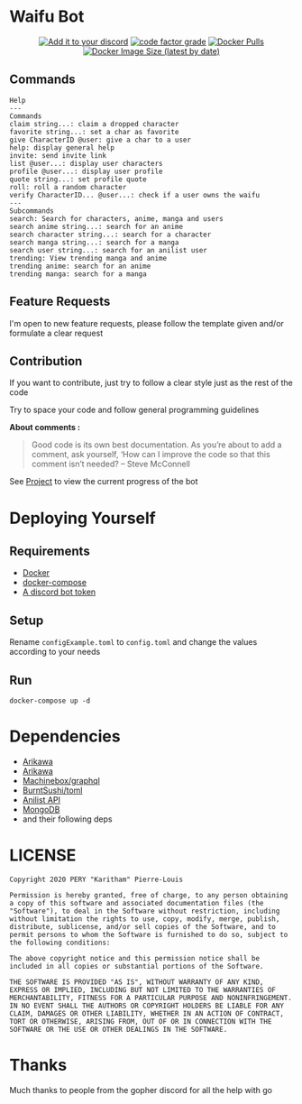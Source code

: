 # Waifu Bot

<p align="center">
  <a target="_blank" href="https://discord.com/oauth2/authorize?client_id=712332547694264341&permissions=1074097217&scope=bot" ><img alt="Add it to your discord" src="https://img.shields.io/badge/WaifuBot-ADD%20IT-brightgreen?style=for-the-badge"></a>
  <a target="_blank" href="https://www.codefactor.io/repository/github/karitham/waifubot"><img alt="code factor grade" src="https://img.shields.io/codefactor/grade/github/karitham/waifubot?color=brightgreen&style=for-the-badge"></a>
  <a target="_blank" href="https://hub.docker.com/repository/docker/karithamdocker/go-waifubot"><img alt="Docker Pulls" src="https://img.shields.io/docker/pulls/karithamdocker/go-waifubot?color=brightgreen&style=for-the-badge"></a>
  <a target="_blank" href="https://hub.docker.com/repository/docker/karithamdocker/go-waifubot"><img alt="Docker Image Size (latest by date)" src="https://img.shields.io/docker/image-size/karithamdocker/go-waifubot?color=brightgreen&style=for-the-badge"></a>
</p>

## Commands

```help
Help
---
Commands
claim string...: claim a dropped character
favorite string...: set a char as favorite
give CharacterID @user: give a char to a user
help: display general help
invite: send invite link
list @user...: display user characters
profile @user...: display user profile
quote string...: set profile quote
roll: roll a random character
verify CharacterID... @user...: check if a user owns the waifu
---
Subcommands
search: Search for characters, anime, manga and users
search anime string...: search for an anime
search character string...: search for a character
search manga string...: search for a manga
search user string...: search for an anilist user
trending: View trending manga and anime
trending anime: search for an anime
trending manga: search for a manga
```

## Feature Requests

I'm open to new feature requests, please follow the template given and/or formulate a clear request

## Contribution

If you want to contribute, just try to follow a clear style just as the rest of the code

Try to space your code and follow general programming guidelines

**About comments :**

> Good code is its own best documentation. As you’re about to add a comment, ask yourself, ‘How can I improve the code so that this comment isn’t needed?
– Steve McConnell

See [Project](https://github.com/Karitham/WaifuBot/projects/1) to view the current progress of the bot

# Deploying Yourself

## Requirements

- [Docker](https://docs.docker.com/get-docker/)
- [docker-compose](https://docs.docker.com/compose/install/)
- [A discord bot token](https://discord.com/developers)

## Setup

Rename `configExample.toml` to `config.toml` and change the values according to your needs

## Run

`docker-compose up -d`

# Dependencies

- [Arikawa](https://github.com/diamondburned/arikawa)
- [Arikawa](https://github.com/diamondburned/dgwidgets)
- [Machinebox/graphql](https://github.com/machinebox/graphql)
- [BurntSushi/toml](github.com/BurntSushi/toml)
- [Anilist API](https://github.com/AniList/ApiV2-GraphQL-Docs)
- [MongoDB](https://mongodb.com)
- and their following deps

# LICENSE

```license
Copyright 2020 PERY "Karitham" Pierre-Louis

Permission is hereby granted, free of charge, to any person obtaining a copy of this software and associated documentation files (the "Software"), to deal in the Software without restriction, including without limitation the rights to use, copy, modify, merge, publish, distribute, sublicense, and/or sell copies of the Software, and to permit persons to whom the Software is furnished to do so, subject to the following conditions:

The above copyright notice and this permission notice shall be included in all copies or substantial portions of the Software.

THE SOFTWARE IS PROVIDED "AS IS", WITHOUT WARRANTY OF ANY KIND, EXPRESS OR IMPLIED, INCLUDING BUT NOT LIMITED TO THE WARRANTIES OF MERCHANTABILITY, FITNESS FOR A PARTICULAR PURPOSE AND NONINFRINGEMENT. IN NO EVENT SHALL THE AUTHORS OR COPYRIGHT HOLDERS BE LIABLE FOR ANY CLAIM, DAMAGES OR OTHER LIABILITY, WHETHER IN AN ACTION OF CONTRACT, TORT OR OTHERWISE, ARISING FROM, OUT OF OR IN CONNECTION WITH THE SOFTWARE OR THE USE OR OTHER DEALINGS IN THE SOFTWARE.
```

# Thanks

Much thanks to people from the gopher discord for all the help with go
